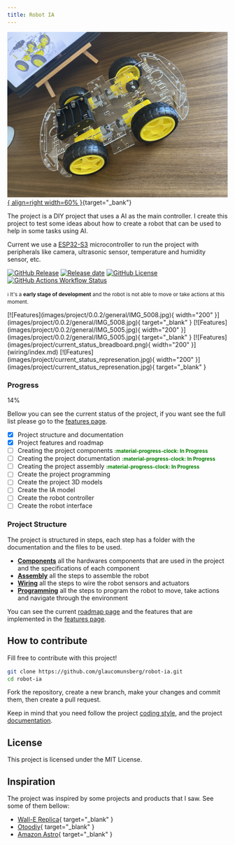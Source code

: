 ```yaml
---
title: Robot IA
---
```



[![Chassis](images/project/current_status_represenation.jpg){ align=right width=60% }](images/project/current_status_represenation.jpg){target="_bank"}


The project is a DIY project that uses a AI as the main controller. I create this project to test some ideas about how to create a robot that can be used to help in some tasks using AI. 

Current we use a [ESP32-S3](https://www.espressif.com/en/products/socs/esp32s3) microcontroller to run the project with peripherals like camera, ultrasonic sensor, temperature and humidity sensor, etc.

[![GitHub Release](https://img.shields.io/github/v/release/glaucomunsberg/robot-ia)](https://github.com/glaucomunsberg/robot-ia/releases)
[![Release date](https://img.shields.io/github/release-date/glaucomunsberg/robot-ia)](https://github.com/glaucomunsberg/robot-ia/releases)
[![GitHub License](https://img.shields.io/github/license/glaucomunsberg/robot-ia)](https://github.com/glaucomunsberg/robot-ia/blob/main/LICENSE)
[![GitHub Actions Workflow Status](https://img.shields.io/github/actions/workflow/status/glaucomunsberg/robot-ia/pages%2Fpages-build-deployment)](https://github.com/glaucomunsberg/robot-ia/actions/workflows/pages/pages-build-deployment)

<small>:information_source: It's a <b>early stage of development</b> and the robot is not able to move or take actions at this moment.</small>

<div class="grid-center" markdown>
[![Features](images/project/0.0.2/general/IMG_5008.jpg){ width="200" }](images/project/0.0.2/general/IMG_5008.jpg){ target="_blank" }
[![Features](images/project/0.0.2/general/IMG_5005.jpg){ width="200" }](images/project/0.0.2/general/IMG_5005.jpg){ target="_blank" }
[![Features](images/project/current_status_breadboard.png){ width="200" }](wiring/index.md)
[![Features](images/project/current_status_represenation.jpg){ width="200" }](images/project/current_status_represenation.jpg){ target="_blank" }
</div>

### Progress

<div class="progress-bar-container">
    <div class="progress-bar" style="width: 14%;">14%</div>
</div>

Bellow you can see the current status of the project, if you want see the full list please go to the [features page](project/features.md).

- [x] Project structure and documentation
- [x] Project features and roadmap
- [ ] Creating the project components <small style='color:green'><b>:material-progress-clock: In Progress</b></small>
- [ ] Creating the project documentation  <small style='color:green'><b>:material-progress-clock: In Progress</b></small>
- [ ] Creating the project assembly <small style='color:green'><b>:material-progress-clock: In Progress</b></small>
- [ ] Create the project programming
- [ ] Create the project 3D models
- [ ] Create the IA model
- [ ] Create the robot controller
- [ ] Create the robot interface

### Project Structure

The project is structured in steps, each step has a folder with the documentation and the files to be used.

- **[Components](components/index.md)** all the hardwares components that are used in the project and the specifications of each component
- **[Assembly](assembly/index.md)** all the steps to assemble the robot
- **[Wiring](wiring/index.md)** all the steps to wire the robot sensors and actuators
- **[Programming](programming/index.md)** all the steps to program the robot to move, take actions and navigate through the environment

You can see the current [roadmap page](project/roadmap.md) and the features that are implemented in the [features page](project/features.md).


## How to contribute

Fill free to contribute with this project! 

```bash
git clone https://github.com/glaucomunsberg/robot-ia.git
cd robot-ia
```

Fork the repository, create a new branch, make your changes and commit them, then create a pull request.

Keep in mind that you need follow the project [coding style](project/coding-style.md), and the project [documentation](project/documentation.md).

## License

This project is licensed under the MIT License.

## Inspiration

The project was inspired by some projects and products that I saw. See some of them bellow:

- [Wall-E Replica](https://wired.chillibasket.com/3d-printed-wall-e/){ target="_blank" }
- [Otoodiy](https://www.ottodiy.com/){ target="_blank" }
- [Amazon Astro](https://www.amazon.com/Introducing-Amazon-Astro/dp/B078NSDFSB){ target="_blank" }

